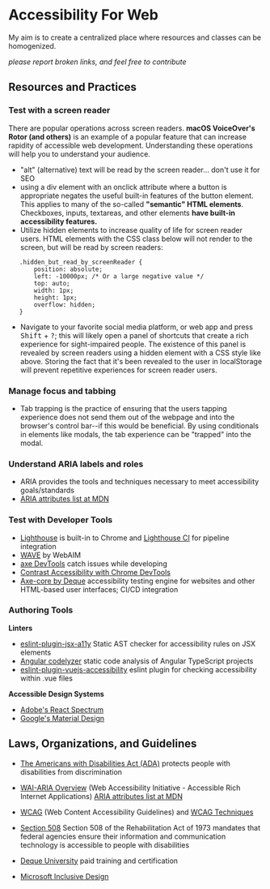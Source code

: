# Accessibility For Web
My aim is to create a centralized place where resources and classes can be homogenized.

*please report broken links, and feel free to contribute*
## Resources and Practices

### Test with a screen reader
There are popular operations across screen readers. **macOS VoiceOver's Rotor (and others)** is an example of a popular feature that can increase rapidity of accessible web development. Understanding these operations will help you to understand your audience.
 - "alt" (alternative) text will be read by the screen reader... don't use it for SEO
 - using a div element with an onclick attribute where a button is appropriate negates the useful built-in features of the button element. This applies to many of the so-called **"semantic" HTML elements**. Checkboxes, inputs, textareas, and other elements **have built-in accessibility features.**
 - Utilize hidden elements to increase quality of life for screen reader users. HTML elements with the CSS class below will not render to the screen, but will be read by screen readers:

 ```
    .hidden_but_read_by_screenReader {
        position: absolute;
        left: -10000px; /* Or a large negative value */
        top: auto;
        width: 1px;
        height: 1px;
        overflow: hidden;
    }
 ```
 - Navigate to your favorite social media platform, or web app and press <kbd>Shift</kbd> + <kbd>?</kbd>; this will likely open a panel of shortcuts that create a rich experience for sight-impaired people. The existence of this panel is revealed by screen readers using a hidden element with a CSS style like above. Storing the fact that it's been revealed to the user in localStorage will prevent repetitive experiences for screen reader users.

 ### Manage focus and tabbing
  - Tab trapping is the practice of ensuring that the users tapping experience does not send them out of the webpage and into the browser's control bar--if this would be beneficial. By using conditionals in elements like modals, the tab experience can be "trapped" into the modal.


### Understand ARIA labels and roles
 - ARIA provides the tools and techniques necessary to meet accessibility goals/standards
 - [ARIA attributes list at MDN](https://developer.mozilla.org/en-US/docs/Web/Accessibility/ARIA/Reference/Attributes)


### Test with Developer Tools
 - [Lighthouse](https://developer.chrome.com/docs/lighthouse/overview) is built-in to Chrome and [Lighthouse CI](https://github.com/GoogleChrome/lighthouse-ci) for pipeline integration
 - [WAVE](https://wave.webaim.org/) by WebAIM
 - [axe DevTools](https://chromewebstore.google.com/detail/axe-devtools-web-accessib/lhdoppojpmngadmnindnejefpokejbdd?hl=en-US&pli=1) catch issues while developing
 - [Contrast Accessibility with Chrome DevTools](https://developer.chrome.com/docs/devtools/accessibility/contrast)
 - [Axe-core by Deque](https://github.com/dequelabs/axe-core) accessibility testing engine for websites and other HTML-based user interfaces; CI/CD integration

 ### Authoring Tools
**Linters**
 - [eslint-plugin-jsx-a11y](https://www.npmjs.com/package/eslint-plugin-jsx-a11y) Static AST checker for accessibility rules on JSX elements
 - [Angular codelyzer](https://www.npmjs.com/package/codelyzer) static code analysis of Angular TypeScript projects
 - [eslint-plugin-vuejs-accessibility](https://www.npmjs.com/package/eslint-plugin-vuejs-accessibility) eslint plugin for checking accessibility within .vue files

 **Accessible Design Systems**
 - [Adobe's React Spectrum](https://react-spectrum.adobe.com/react-spectrum/index.html)
 - [Google's Material Design](https://m3.material.io/)




 ## Laws, Organizations, and Guidelines
 - [The Americans with Disabilities Act (ADA)](https://www.ada.gov/#:~:text=The%20Americans%20with%20Disabilities%20Act%20(ADA)%20protects%20people%20with%20disabilities,many%20areas%20of%20public%20life.) protects people with disabilities from discrimination

 - [WAI-ARIA Overview](https://www.w3.org/WAI/standards-guidelines/aria/) (Web Accessibility Initiative - Accessible Rich Internet Applications) [ARIA attributes list at MDN](https://developer.mozilla.org/en-US/docs/Web/Accessibility/ARIA/Reference/Attributes)

 - [WCAG](https://www.wcag.com/) (Web Content Accessibility Guidelines) and [WCAG Techniques](https://www.w3.org/TR/WCAG20-TECHS/)

 - [Section 508](https://www.section508.gov/) Section 508 of the Rehabilitation Act of 1973 mandates that federal agencies ensure their information and communication technology is accessible to people with disabilities

 - [Deque University](https://dequeuniversity.com/) paid training and certification

 - [Microsoft Inclusive Design](https://inclusive.microsoft.design/) 